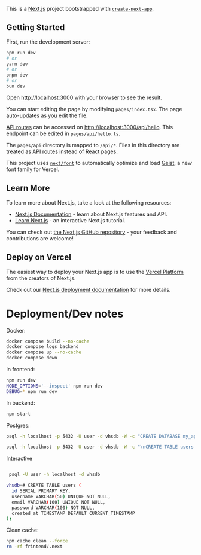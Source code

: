 This is a [Next.js](https://nextjs.org) project bootstrapped with [`create-next-app`](https://nextjs.org/docs/pages/api-reference/create-next-app).

## Getting Started

First, run the development server:

```bash
npm run dev
# or
yarn dev
# or
pnpm dev
# or
bun dev
```

Open [http://localhost:3000](http://localhost:3000) with your browser to see the result.

You can start editing the page by modifying `pages/index.tsx`. The page auto-updates as you edit the file.

[API routes](https://nextjs.org/docs/pages/building-your-application/routing/api-routes) can be accessed on [http://localhost:3000/api/hello](http://localhost:3000/api/hello). This endpoint can be edited in `pages/api/hello.ts`.

The `pages/api` directory is mapped to `/api/*`. Files in this directory are treated as [API routes](https://nextjs.org/docs/pages/building-your-application/routing/api-routes) instead of React pages.

This project uses [`next/font`](https://nextjs.org/docs/pages/building-your-application/optimizing/fonts) to automatically optimize and load [Geist](https://vercel.com/font), a new font family for Vercel.

## Learn More

To learn more about Next.js, take a look at the following resources:

- [Next.js Documentation](https://nextjs.org/docs) - learn about Next.js features and API.
- [Learn Next.js](https://nextjs.org/learn-pages-router) - an interactive Next.js tutorial.

You can check out [the Next.js GitHub repository](https://github.com/vercel/next.js) - your feedback and contributions are welcome!

## Deploy on Vercel

The easiest way to deploy your Next.js app is to use the [Vercel Platform](https://vercel.com/new?utm_medium=default-template&filter=next.js&utm_source=create-next-app&utm_campaign=create-next-app-readme) from the creators of Next.js.

Check out our [Next.js deployment documentation](https://nextjs.org/docs/pages/building-your-application/deploying) for more details.


# Deployment/Dev notes

Docker:
```bash
docker compose build --no-cache
docker compose logs backend
docker compose up --no-cache
docker compose down
```
In frontend:
```bash
npm run dev
NODE_OPTIONS='--inspect' npm run dev
DEBUG=* npm run dev
```

In backend:
```bash
npm start
```
Postgres:
```bash
psql -h localhost -p 5432 -U user -d vhsdb -W -c "CREATE DATABASE my_app_db;"

psql -h localhost -p 5432 -U user -d vhsdb -W -c "\nCREATE TABLE users (\n  id SERIAL PRIMARY KEY,\n  username VARCHAR(50) UNIQUE NOT NULL,\n  email VARCHAR(100) UNIQUE NOT NULL,\n  password VARCHAR(255) NOT NULL,\n  created_at TIMESTAMP DEFAULT NOW()\n);"
```
Interactive
```bash

 psql -U user -h localhost -d vhsdb

vhsdb=# CREATE TABLE users (
  id SERIAL PRIMARY KEY,
  username VARCHAR(50) UNIQUE NOT NULL,
  email VARCHAR(100) UNIQUE NOT NULL,
  password VARCHAR(100) NOT NULL,
  created_at TIMESTAMP DEFAULT CURRENT_TIMESTAMP
);


```

Clean cache:
```bash
npm cache clean --force
rm -rf frintend/.next
```